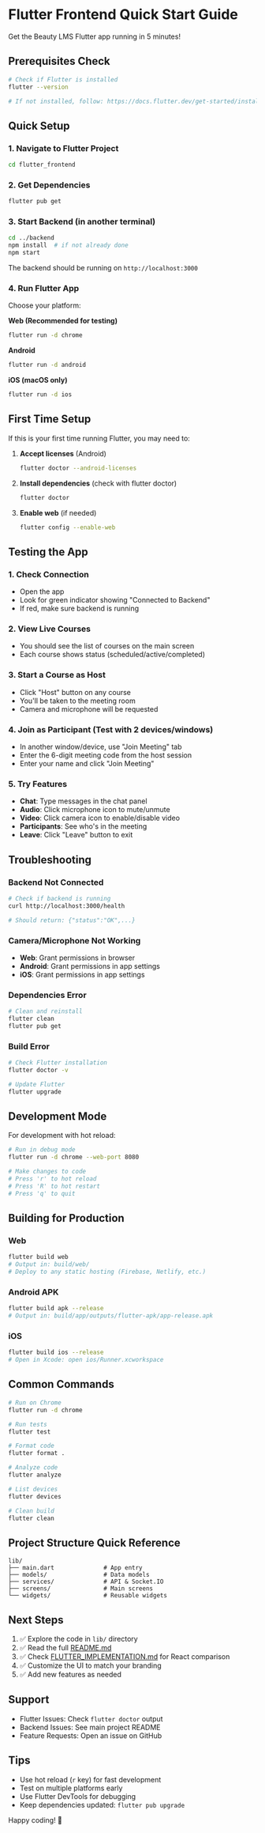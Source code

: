 # Flutter Frontend Quick Start Guide

Get the Beauty LMS Flutter app running in 5 minutes!

## Prerequisites Check

```bash
# Check if Flutter is installed
flutter --version

# If not installed, follow: https://docs.flutter.dev/get-started/install
```

## Quick Setup

### 1. Navigate to Flutter Project

```bash
cd flutter_frontend
```

### 2. Get Dependencies

```bash
flutter pub get
```

### 3. Start Backend (in another terminal)

```bash
cd ../backend
npm install  # if not already done
npm start
```

The backend should be running on `http://localhost:3000`

### 4. Run Flutter App

Choose your platform:

**Web (Recommended for testing)**
```bash
flutter run -d chrome
```

**Android**
```bash
flutter run -d android
```

**iOS (macOS only)**
```bash
flutter run -d ios
```

## First Time Setup

If this is your first time running Flutter, you may need to:

1. **Accept licenses** (Android)
   ```bash
   flutter doctor --android-licenses
   ```

2. **Install dependencies** (check with flutter doctor)
   ```bash
   flutter doctor
   ```

3. **Enable web** (if needed)
   ```bash
   flutter config --enable-web
   ```

## Testing the App

### 1. Check Connection
- Open the app
- Look for green indicator showing "Connected to Backend"
- If red, make sure backend is running

### 2. View Live Courses
- You should see the list of courses on the main screen
- Each course shows status (scheduled/active/completed)

### 3. Start a Course as Host
- Click "Host" button on any course
- You'll be taken to the meeting room
- Camera and microphone will be requested

### 4. Join as Participant (Test with 2 devices/windows)
- In another window/device, use "Join Meeting" tab
- Enter the 6-digit meeting code from the host session
- Enter your name and click "Join Meeting"

### 5. Try Features
- **Chat**: Type messages in the chat panel
- **Audio**: Click microphone icon to mute/unmute
- **Video**: Click camera icon to enable/disable video
- **Participants**: See who's in the meeting
- **Leave**: Click "Leave" button to exit

## Troubleshooting

### Backend Not Connected
```bash
# Check if backend is running
curl http://localhost:3000/health

# Should return: {"status":"OK",...}
```

### Camera/Microphone Not Working
- **Web**: Grant permissions in browser
- **Android**: Grant permissions in app settings
- **iOS**: Grant permissions in app settings

### Dependencies Error
```bash
# Clean and reinstall
flutter clean
flutter pub get
```

### Build Error
```bash
# Check Flutter installation
flutter doctor -v

# Update Flutter
flutter upgrade
```

## Development Mode

For development with hot reload:

```bash
# Run in debug mode
flutter run -d chrome --web-port 8080

# Make changes to code
# Press 'r' to hot reload
# Press 'R' to hot restart
# Press 'q' to quit
```

## Building for Production

### Web
```bash
flutter build web
# Output in: build/web/
# Deploy to any static hosting (Firebase, Netlify, etc.)
```

### Android APK
```bash
flutter build apk --release
# Output in: build/app/outputs/flutter-apk/app-release.apk
```

### iOS
```bash
flutter build ios --release
# Open in Xcode: open ios/Runner.xcworkspace
```

## Common Commands

```bash
# Run on Chrome
flutter run -d chrome

# Run tests
flutter test

# Format code
flutter format .

# Analyze code
flutter analyze

# List devices
flutter devices

# Clean build
flutter clean
```

## Project Structure Quick Reference

```
lib/
├── main.dart              # App entry
├── models/                # Data models
├── services/              # API & Socket.IO
├── screens/               # Main screens
└── widgets/               # Reusable widgets
```

## Next Steps

1. ✅ Explore the code in `lib/` directory
2. ✅ Read the full [README.md](README.md)
3. ✅ Check [FLUTTER_IMPLEMENTATION.md](../FLUTTER_IMPLEMENTATION.md) for React comparison
4. ✅ Customize the UI to match your branding
5. ✅ Add new features as needed

## Support

- Flutter Issues: Check `flutter doctor` output
- Backend Issues: See main project README
- Feature Requests: Open an issue on GitHub

## Tips

- Use hot reload (`r` key) for fast development
- Test on multiple platforms early
- Use Flutter DevTools for debugging
- Keep dependencies updated: `flutter pub upgrade`

Happy coding! 🎉
